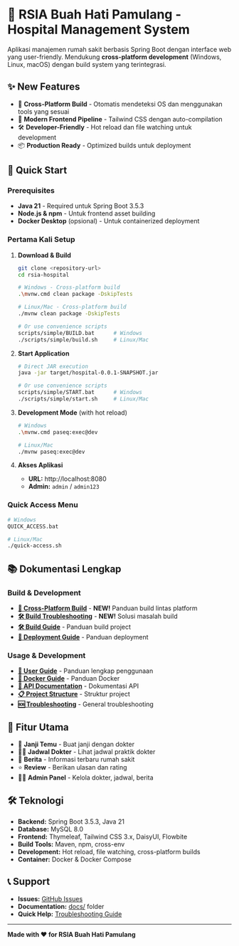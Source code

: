 # 🏥 RSIA Buah Hati Pamulang - Hospital Management System

Aplikasi manajemen rumah sakit berbasis Spring Boot dengan interface web yang user-friendly. Mendukung **cross-platform development** (Windows, Linux, macOS) dengan build system yang terintegrasi.

## ✨ **New Features**

- 🔄 **Cross-Platform Build** - Otomatis mendeteksi OS dan menggunakan tools yang sesuai
- 🎨 **Modern Frontend Pipeline** - Tailwind CSS dengan auto-compilation
- 🛠️ **Developer-Friendly** - Hot reload dan file watching untuk development
- 📦 **Production Ready** - Optimized builds untuk deployment

## 🚀 **Quick Start**

### **Prerequisites**

- **Java 21** - Required untuk Spring Boot 3.5.3
- **Node.js & npm** - Untuk frontend asset building
- **Docker Desktop** (opsional) - Untuk containerized deployment

### **Pertama Kali Setup**

1. **Download & Build**

   ```bash
   git clone <repository-url>
   cd rsia-hospital

   # Windows - Cross-platform build
   .\mvnw.cmd clean package -DskipTests

   # Linux/Mac - Cross-platform build
   ./mvnw clean package -DskipTests
   
   # Or use convenience scripts
   scripts/simple/BUILD.bat      # Windows
   ./scripts/simple/build.sh     # Linux/Mac
   ```

2. **Start Application**

   ```bash
   # Direct JAR execution
   java -jar target/hospital-0.0.1-SNAPSHOT.jar
   
   # Or use convenience scripts
   scripts/simple/START.bat      # Windows
   ./scripts/simple/start.sh     # Linux/Mac
   ```

3. **Development Mode** (with hot reload)

   ```bash
   # Windows
   .\mvnw.cmd paseq:exec@dev

   # Linux/Mac
   ./mvnw paseq:exec@dev
   ```

4. **Akses Aplikasi**
   - **URL:** http://localhost:8080
   - **Admin:** `admin` / `admin123`

### **Quick Access Menu**

```bash
# Windows
QUICK_ACCESS.bat

# Linux/Mac
./quick-access.sh
```

## 📚 **Dokumentasi Lengkap**

### **Build & Development**
- **[🔧 Cross-Platform Build](docs/CROSS_PLATFORM_BUILD.md)** - **NEW!** Panduan build lintas platform
- **[🛠️ Build Troubleshooting](docs/BUILD_TROUBLESHOOTING.md)** - **NEW!** Solusi masalah build
- **[🛠️ Build Guide](docs/BUILD_SCRIPT_GUIDE.md)** - Panduan build project
- **[🚀 Deployment Guide](docs/DEPLOYMENT_GUIDE.md)** - Panduan deployment

### **Usage & Development**
- **[📖 User Guide](docs/USER_GUIDE.md)** - Panduan lengkap penggunaan
- **[🐳 Docker Guide](docs/DOCKER_DEPLOYMENT.md)** - Panduan Docker
- **[🔧 API Documentation](docs/API_DOCUMENTATION.md)** - Dokumentasi API
- **[📋 Project Structure](PROJECT_STRUCTURE.md)** - Struktur project
- **[🆘 Troubleshooting](docs/TROUBLESHOOTING.md)** - General troubleshooting

## 🎯 **Fitur Utama**

- 📅 **Janji Temu** - Buat janji dengan dokter
- 👨‍⚕️ **Jadwal Dokter** - Lihat jadwal praktik dokter
- 📰 **Berita** - Informasi terbaru rumah sakit
- ⭐ **Review** - Berikan ulasan dan rating
- 👨‍⚕️ **Admin Panel** - Kelola dokter, jadwal, berita

## 🛠️ **Teknologi**

- **Backend:** Spring Boot 3.5.3, Java 21
- **Database:** MySQL 8.0
- **Frontend:** Thymeleaf, Tailwind CSS 3.x, DaisyUI, Flowbite
- **Build Tools:** Maven, npm, cross-env
- **Development:** Hot reload, file watching, cross-platform builds
- **Container:** Docker & Docker Compose

## 📞 **Support**

- **Issues:** [GitHub Issues](https://github.com/your-repo/issues)
- **Documentation:** [docs/](docs/) folder
- **Quick Help:** [Troubleshooting Guide](docs/TROUBLESHOOTING.md)

---

**Made with ❤️ for RSIA Buah Hati Pamulang**
